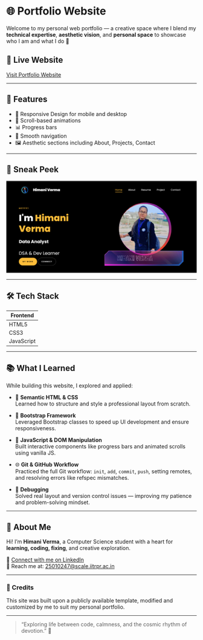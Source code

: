 
# 🌐 Portfolio Website

Welcome to my personal web portfolio — a creative space where I blend my **technical expertise**, **aesthetic vision**, and **personal space** to showcase who I am and what I do 💫

## 🚀 Live Website
[Visit Portfolio Website](https://himani-data.github.io/Portfolio/)  


---

## 🚀 Features

- 🎯 Responsive Design for mobile and desktop
- 📍 Scroll-based animations
- 📊 Progress bars
- 🔗 Smooth navigation
- 🖼️ Aesthetic sections including About, Projects, Contact

---

## 📸 Sneak Peek

![Preview](./main.png)  


---

## 🛠️ Tech Stack

| Frontend        | 
|-----------------|
| HTML5           | 
| CSS3            | 
| JavaScript      | 

---


## 📚 What I Learned

While building this website, I explored and applied:

- 🧠 **Semantic HTML & CSS**  
  Learned how to structure and style a professional layout from scratch.

- 🎨 **Bootstrap Framework**  
  Leveraged Bootstrap classes to speed up UI development and ensure responsiveness.

- 🧩 **JavaScript & DOM Manipulation**  
  Built interactive components like progress bars and animated scrolls using vanilla JS.

- 🌐 **Git & GitHub Workflow**  
  Practiced the full Git workflow: `init`, `add`, `commit`, `push`, setting remotes, and resolving errors like refspec mismatches.


- 🐛 **Debugging**  
  Solved real layout and version control issues — improving my patience and problem-solving mindset.


---

## 👤 About Me

Hi! I’m **Himani Verma**, a Computer Science student with a heart for **learning, coding, fixing**, and creative exploration.

🔗 [Connect with me on LinkedIn](https://www.linkedin.com/in/himaniverma2604/)  
📧 Reach me at: [25010247@scale.iitrpr.ac.in](mailto:25010247@scale.iitrpr.ac.in)


---
### 🎨 Credits

This site was built upon a publicly available template, modified and customized by me to suit my personal portfolio.


---

> “Exploring life between code, calmness, and the cosmic rhythm of devotion.” 🌼



